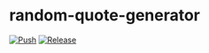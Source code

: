 # random-quote-generator

[![Push](https://github.com/kadaliao/random-quote-generator/actions/workflows/branch.yml/badge.svg?branch=main)](https://github.com/kadaliao/random-quote-generator/actions/workflows/branch.yml) [![Release](https://github.com/kadaliao/random-quote-generator/actions/workflows/release.yaml/badge.svg)](https://github.com/kadaliao/random-quote-generator/actions/workflows/release.yaml)
